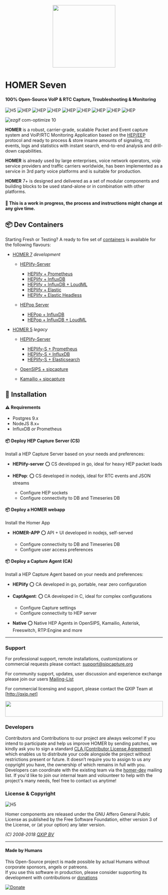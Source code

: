 <p>
  <center>
    <img src="https://user-images.githubusercontent.com/1423657/39084356-c723a81e-4574-11e8-963c-d11717789fa3.png" width=200/>
  </center>
</p>

# HOMER Seven
#### 100% Open-Source VoIP & RTC Capture, Troubleshooting & Monitoring


![H5](https://img.shields.io/badge/HOMER-7-red.svg)
![HEP](https://img.shields.io/badge/proto-hep_eep-blue.svg)
![HEP](https://img.shields.io/badge/proto-sip-brightgreen.svg)
![HEP](https://img.shields.io/badge/proto-rtcp-brightgreen.svg)
![HEP](https://img.shields.io/badge/proto-rtcp_xr-brightgreen.svg)
![HEP](https://img.shields.io/badge/proto-rtp_stats-brightgreen.svg)
![HEP](https://img.shields.io/badge/text-QoS-green.svg)
![HEP](https://img.shields.io/badge/text-syslog-green.svg)
![HEP](https://img.shields.io/badge/text-CDRs-green.svg)


![ezgif com-optimize 10](https://user-images.githubusercontent.com/1423657/46264200-211a6680-c51a-11e8-8477-3b7a53f9aa0b.gif)

**HOMER** is a robust, carrier-grade, scalable Packet and Event capture system and VoiP/RTC Monitoring Application based on the [HEP/EEP](http://github.com/sipcapture/hep) protocol and ready to process & store insane amounts of signaling, rtc events, logs and statistics with instant search, end-to-end analysis and drill-down capabilities.

**HOMER** is already used by large enterprises, voice network operators, voip service providers and traffic carriers worldwide, has been implemented as a service in 3rd party voice platforms and is suitable for production. 

**HOMER** 7+ is designed and delivered as a set of modular components and building blocks to be used stand-alone or in combination with other platforms.
<br/>

#### :construction: This is a work in progress, the process and instructions might change at any give time.


## :package: Dev Containers
Starting Fresh or Testing? A ready to fire set of [containers](https://github.com/sipcapture/homer-docker/tree/master/heplify-server) is available for the following flavours:

* [HOMER 7](https://github.com/sipcapture/homer/tree/homer7) _development_
  * [HEPlify-Server](https://github.com/sipcapture/homer-docker/tree/master/heplify-server)
    * [HEPlify + Prometheus ](https://github.com/sipcapture/homer-docker/tree/master/heplify-server/hom7-hep-prom-graf)
    * [HEPlify + InfluxDB ](https://github.com/sipcapture/homer-docker/tree/master/heplify-server/hom7-hep-influx) 
    * [HEPlify + InfluxDB + LoudML](https://github.com/sipcapture/homer-docker/tree/master/heplify-server/hom7-hep-influx)
    * [HEPlify + Elastic ](https://github.com/sipcapture/homer-docker/tree/master/heplify-server/hom7-hep-elastic) 
    * [HEPlify + Elastic Headless](https://github.com/sipcapture/homer-docker/tree/master/heplify-server/hom7-elastic)
    
  * [HEPop Server](https://github.com/sipcapture/homer-docker/tree/master/hepop)
    * [HEPop + InfluxDB](https://github.com/sipcapture/homer-docker/tree/master/hepop/hom7-hep-influx)
    * [HEPop + InfluxDB + LoudML](https://github.com/sipcapture/homer-docker/tree/master/hepop/hom7-loudml-influx)


* [HOMER 5](https://github.com/sipcapture/homer/tree/homer5) _legacy_
  * [HEPlify-Server](https://github.com/sipcapture/homer-docker/tree/master/heplify-server)
    * [HEPlify-S + Prometheus ](https://github.com/sipcapture/homer-docker/tree/master/heplify-server/hom5-hep-prom-graf)
    * [HEPlify-S + InfluxDB ](https://github.com/sipcapture/homer-docker/tree/master/heplify-server/hom5-hep-influx)
    * [HEPlify-S + Elasticsearch ](https://github.com/sipcapture/homer-docker/tree/master/heplify-server/hom5-hep-elastic)
    
  * [OpenSIPS + sipcapture](https://github.com/sipcapture/homer-docker/tree/master/opensips-everything)
  * [Kamailio + sipcapture](https://github.com/sipcapture/homer-docker/tree/master/kamailio)
  
  
## :construction: Installation

#### :warning: Requirements
* Postgres 9.x
* NodeJS 8.x+
* InfluxDB *or* Prometheus

#### :package: Deploy HEP Capture Server (CS)
Install a HEP Capture Server based on your needs and preferences:
* **HEPlify-server**
  :o: CS developed in go, ideal for heavy HEP packet loads
* **HEPop**: 
  :o: CS developed in nodejs, ideal for RTC events and JSON streams

  * Configure HEP sockets
  * Configure connectivity to DB and Timeseries DB

#### :package: Deploy a HOMER webapp
Install the Homer App
* **HOMER-APP**
  :o: API + UI developed in nodejs, self-served
  
  * Configure connectivity to DB and Timeseries DB
  * Configure user access preferences

#### :package: Deploy a Capture Agent (CA)
Install a HEP Capture Agent based on your needs and preferences:
* **HEPlify**
  :o: CA developed in go, portable, near zero configuration
* **CaptAgent**: 
  :o: CA developed in C, ideal for complex configurations
  
  * Configure Capture settings
  * Configure connectivity to HEP server
  
* **Native**
  :o: Native HEP Agents in OpenSIPS, Kamailio, Asterisk, Freeswitch, RTP:Engine and more
----------------

### Support
For professional support, remote installations, customizations or commercial requests please contact: support@sipcapture.org

For community support, updates, user discussion and experience exchange please join our users   [Mailing-List](https://groups.google.com/forum/#!forum/homer-discuss)

For commercial licensing and support, please contact the QXIP Team at [http://qxip.net]

<img src="http://i.imgur.com/9AN08au.gif" width=100% height=50 >



### Developers
Contributors and Contributions to our project are always welcome! If you intend to participate and help us improve HOMER by sending patches, we kindly ask you to sign a standard [CLA (Contributor License Agreement)](http://cla.qxip.net) which enables us to distribute your code alongside the project without restrictions present or future. It doesn’t require you to assign to us any copyright you have, the ownership of which remains in full with you. Developers can coordinate with the existing team via the [homer-dev](http://groups.google.com/group/homer-dev) mailing list. If you'd like to join our internal team and volounteer to help with the project's many needs, feel free to contact us anytime!


### License & Copyright

![H5](https://img.shields.io/badge/license-GNU_AGPL_v3-blue.svg)

Homer components are released under the GNU Affero General Public License as published by the Free Software Foundation, either version 3 of the License, or (at your option) any later version.

*(C) 2008-2018 [QXIP BV](http://qxip.net)*

----------

#### Made by Humans
This Open-Source project is made possible by actual Humans without corporate sponsors, angels or patreons.<br>
If you use this software in production, please consider supporting its development with contributions or [donations](https://www.paypal.com/cgi-bin/webscr?cmd=_donations&business=donation%40sipcapture%2eorg&lc=US&item_name=SIPCAPTURE&no_note=0&currency_code=EUR&bn=PP%2dDonationsBF%3abtn_donateCC_LG%2egif%3aNonHostedGuest)

[![Donate](https://www.paypalobjects.com/en_US/i/btn/btn_donateCC_LG.gif)](https://www.paypal.com/cgi-bin/webscr?cmd=_donations&business=donation%40sipcapture%2eorg&lc=US&item_name=SIPCAPTURE&no_note=0&currency_code=EUR&bn=PP%2dDonationsBF%3abtn_donateCC_LG%2egif%3aNonHostedGuest) 
